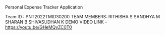 Personal Expense Tracker Application

Team ID : PNT2022TMID30200
TEAM MEMBERS:
RITHISHA S
SANDHYA M
SHARAN B
SHIVASUDHAN K
DEMO VIDEO LINK - https://youtu.be/GHeMQyZC0T0
